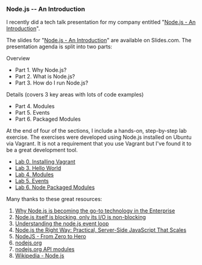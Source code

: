 ### Node.js -- An Introduction

I recently did a tech talk presentation for my company entitled "[Node.js - An Introduction](http://slides.com/rkiel/node-js-intro#/)".

The slides for "[Node.js - An Introduction](http://slides.com/rkiel/node-js-intro#/)" are available on Slides.com.
The presentation agenda is split into two parts:

Overview

* Part 1. Why Node.js?
* Part 2. What is Node.js?
* Part 3. How do I run Node.js?

Details (covers 3 key areas with lots of code examples)

* Part 4. Modules
* Part 5. Events
* Part 6. Packaged Modules

At the end of four of the sections, I include a hands-on, step-by-step lab exercise.
The exercises were developed using Node.js installed on Ubuntu via Vagrant.
It is not a requirement that you use Vagrant but I've found it to be a great development tool.

* [Lab 0. Installing Vagrant](https://github.com/rkiel/node-intro/wiki/Lab-:-Installing-Vagrant)
* [Lab 3. Hello World](https://github.com/rkiel/node-intro/wiki/Lab--:--Hello-World)
* [Lab 4. Modules](https://github.com/rkiel/node-intro/wiki/Lab-:-Modules)
* [Lab 5. Events](https://github.com/rkiel/node-intro/wiki/Lab-:-Events)
* [Lab 6. Node Packaged Modules](https://github.com/rkiel/node-intro/wiki/Lab-:-npm)

Many thanks to these great resources: 

1. [Why Node.js is becoming the go-to technology in the Enterprise](http://www.nearform.com/nodecrunch/node-js-becoming-go-technology-enterprise#.VAHg5mRdUSg)
2. [Node.js itself is blocking, only its I/O is non-blocking](http://greenash.net.au/thoughts/2012/11/nodejs-itself-is-blocking-only-its-io-is-non-blocking/)
3. [Understanding the node.js event loop](http://blog.mixu.net/2011/02/01/understanding-the-node-js-event-loop/)
4. [Node.js the Right Way: Practical, Server-Side JavaScript That Scales](https://pragprog.com/book/jwnode/node-js-the-right-way)
5. [NodeJS - From Zero to Hero](http://johanndutoit.net/presentations/2013/05/node-meetup-intro-29-may-2013/)
6. [nodejs.org](http://nodejs.org/)
7. [nodejs.org API modules](http://nodejs.org/api/modules.html)
8. [Wikipedia - Node.js](http://en.wikipedia.org/wiki/Node.js)
